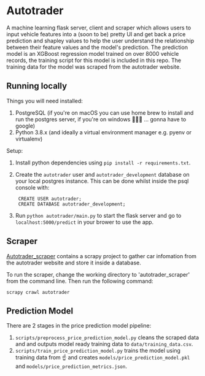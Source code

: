 # Autotrader

A machine learning flask server, client and scraper which allows users to input vehicle features into a (soon to be) pretty UI and get back a price prediction and shapley values to help the user understand the relationship between their feature values and the model's prediction. The prediction model is an XGBoost regression model trained on over 8000 vehicle records, the training script for this model is included in this repo. The training data for the model was scraped from the autotrader website.


## Running locally

Things you will need installed:

1. PostgreSQL (if you're on macOS you can use home brew to install and run the postgres server, if you're on windows 🤷🏿‍♂️ ... gonna have to google)
2. Python 3.8.x (and ideally a virtual environment manager e.g. pyenv or virtualenv)
   

Setup:

1. Install python dependencies using `pip install -r requirements.txt`.
2. Create the `autotrader` user and `autotrader_development` database on your local postgres instance. This 
can be done whilst inside the psql console with:

        CREATE USER autotrader;
        CREATE DATABASE autotrader_development;

3. Run `python autotrader/main.py` to start the flask server and go to `localhost:5000/predict` in your brower to use the app.



## Scraper

[Autotrader_scraper](/autotrader_scraper) contains a scrapy project to gather 
car infomation from the autotrader website and store it inside a database.

To run the scraper, change the working directory to 'autotrader_scraper' 
from the command line. Then run the following command:

```
scrapy crawl autotrader
```



## Prediction Model

There are 2 stages in the price prediction model pipeline:

1. `scripts/preprocess_price_prediction_model.py` cleans the scraped data and and outputs model ready training data to `data/training_data.csv`.
2. `scripts/train_price_prediction_model.py` trains the model using training data from :point_up: and creates `models/price_prediction_model.pkl` and `models/price_prediction_metrics.json`.